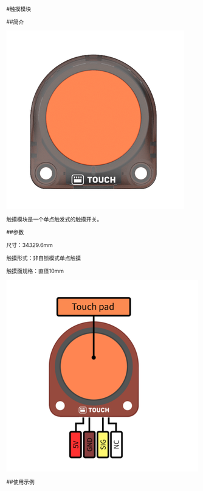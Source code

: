 #触摸模块

##简介

![](./images/render_touch.png)

触摸模块是一个单点触发式的触摸开关。

##参数

尺寸：34*32*9.6mm

触摸形式：非自锁模式单点触摸

触摸面规格：直径10mm

![](./images/pinout_touch.png)

##使用示例
